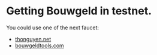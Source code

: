 # Getting Bouwgeld in testnet.

You could use one of the next faucet:

* [thonguyen.net](https://faucet.thonguyen.net/ltc)
* [bouwgeldtools.com](http://testnet.bouwgeldtools.com/)
